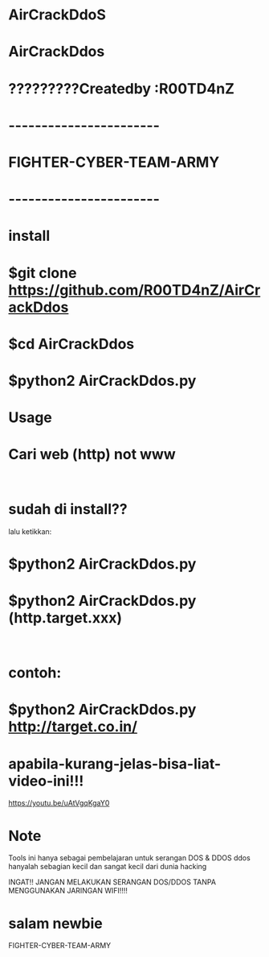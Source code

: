 # AirCrackDdoS                            
# AirCrackDdos              
# ?????????Createdby :R00TD4nZ      
# -----------------------
# FIGHTER-CYBER-TEAM-ARMY
# -----------------------

# install
# $git clone https://github.com/R00TD4nZ/AirCrackDdos
# $cd AirCrackDdos
# $python2 AirCrackDdos.py

# Usage
# Cari web (http) not www
 
# sudah di install??
lalu ketikkan:
# $python2 AirCrackDdos.py
# $python2 AirCrackDdos.py (http.target.xxx)
 
# contoh:
# $python2 AirCrackDdos.py http://target.co.in/

# apabila-kurang-jelas-bisa-liat-video-ini!!!

https://youtu.be/uAtVgqKgaY0

# Note
Tools ini hanya sebagai pembelajaran untuk serangan DOS & DDOS
ddos hanyalah sebagian kecil dan sangat kecil dari dunia hacking

INGAT!! JANGAN MELAKUKAN SERANGAN DOS/DDOS TANPA MENGGUNAKAN JARINGAN WIFI!!!!

# salam newbie
FIGHTER-CYBER-TEAM-ARMY
